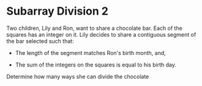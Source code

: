 # Subarray Division 2

Two children, Lily and Ron, want to share a chocolate bar. Each of the squares has an integer on it.
Lily decides to share a contiguous segment of the bar selected such that:

- The length of the segment matches Ron's birth month, and,

- The sum of the integers on the squares is equal to his birth day.

Determine how many ways she can divide the chocolate
